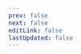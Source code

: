 ```yaml
---
prev: false
next: false
editLink: false
lastUpdated: false
---
```

<Vssue title="comment" prefix='' label='comment'/>